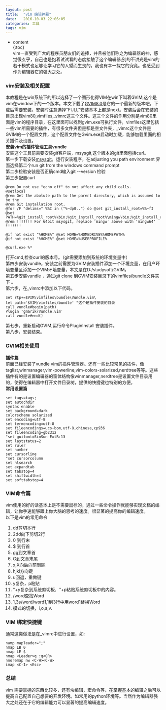 ```yaml
---
layout: post
title:  "vim 编辑神器"
date:   2016-10-03 22:06:05
categories: 工具
tags: vim
---
```

* content  
{:toc}   
vim一直受到广大的程序员朋友们的追捧，并且被他们称之为编辑器的神，感觉很玄乎，自己也是抱着试试看的态度接触了这个编辑器;别的不讲光是vim的若干模式也足够让学习它的人望而生畏的。我也有幸一探它的究竟。也感受到作为编辑器它的强大之处。  




### vim安装及相关配置
  
本教程是在win系统下的所以选择了一个图形化得VIM在win下叫着GVIM,这个是vim在window下的一个版本。本文下载了[GVIM8.0](http://www.vim.org/download.php)是它的一个最新的版本吧。下载后需要安装。安装时注意选择"FULL"安装基本上都是next。安装后会在安装的目录出现vim80,vimfiles,_vimrc这三个文件。这三个文件的作用分别是vim80里面是vim的程序目录，在这里面可以找到gvim.exe可执行文件，vimfiles这里包括一些vim所需要的插件，有很多文件夹但是都是空文件夹，_vimrc这个文件是GVIM的一个配置文件，这个配置文件在Gvim.exe启动时加载，能够加载里面的相关插件及设置。  
**安装vim的插件管理工具vundle**  
安装这个工具前需要安装git客户端，msysgit,这个版本的git里面包括curl。  
第一步下载安装[msysgit](https://git-for-windows.github.io/)，运行安装程序，在adjusting you path environment 界面选择第二个run git from the windows command prompt  
第二步检验安装是否正确cmd输入git --version 检验  
第三步配置curl  
  
    @rem Do not use "echo off" to not affect any child calls.
    @setlocal
    @rem Get the abolute path to the parent directory, which is assumed to be the
    @rem Git installation root.
    @for /F "delims=" %%I in ("%~dp0..") do @set git_install_root=%%~fI
    @set PATH=%git_install_root%\bin;%git_install_root%\mingw\bin;%git_install_root%\mingw64\bin;%PATH%
    @rem !!!!!!! For 64bit msysgit, replace 'mingw' above with 'mingw64' !!!!!!!
 
    @if not exist "%HOME%" @set HOME=%HOMEDRIVE%%HOMEPATH%
    @if not exist "%HOME%" @set HOME=%USERPROFILE%
 
    @curl.exe %*  
  
打开cmd,检查curl的版本号。（git需要添加到系统的环境变量中）  
第四步安装vundle，安装之前需要为GVIM安装插件添加一个环境变量，在用户环境变量区添加一个VIM环境变量，本文是在D:/studysoft/GVIM。  
第五步安装vundle ，通过git clone 到GVIM安装目录下的vimfiles/bundle文件夹下 。  
第六步，在_vimrc中添加以下代码。  
  
    Set rtp+=$VIM\vimfiles\bundle\Vundle.vim\
    let path='$VIM/vimfiles/bundle' "这个是插件安装的目录
    call vundle#begin(path)
    Plugin 'gmarik/Vundle.vim'
    call vundle#end()  
  
第七步，重新启动GVIM,运行命令PluginInstall 安装插件。  
第八步，安装结束。  
  
### GVIM相关使用  
  
**插件篇**  
前面已经安装了vundle vim的插件管理器。还有一些比较常见的插件，像taglist,winmanager,vim-powerline,vim-colors-solarized,nerdtree等等。这些插件有的是设置编辑器的窗体结构像winmanager,nerdtree是设置文件目录用的，使得在编辑器中打开文件目录树，提供的快捷键也特别的方便。  
**常用设置篇**  
  
    set tags=tags;
    set autochdir
    syntax enable
    set background=dark
    colorscheme solarized
    set encoding=utf-8
    set termencoding=utf-8
    set fileencodings=ucs-bom,utf-8,chinese,cp936
    set fileencoding=gb2312
    "set guifont=SimSun-ExtB:13
    set laststatus=2
    set ruler
    set number
    set cursorline
    "set cursorcolumn
    set hlsearch
    set expandtab
    set tabstop=4
    set shiftwidth=4
    set softtabstop=4
  
### VIM命令篇
  
vim使用的好的话基本上是不需要鼠标的，通过一些命令操作就能够实现文档的编辑，让你手速能够跟上你大脑的思考的速度。很显著的提高你的编辑速度。  
以下是vim的常用命令  
1. dd剪切本行
2. 2dd向下剪切2行
3. 0 到行末
4. $ 到行首
5. gg到文章首
6. G到文章末尾
7. x,X向后向前删除
8. hjkl方向键
9. u回退，<c-r>重做键
10. y复杂，p粘贴
11. "+y复杂到系统剪切板，"+p粘贴系统剪切板中的内容。
12. /word查找Word
13. 1,3s/word/word1,1到3行中用word1替换Word
14. 模式的切换，i,o,a,v.  
  
### VIM 绑定快捷键
  
通常这类做法是在_vimrc中进行设置，如:  
  
    namp mapleader=";"
    nmap LB 0
    nmap LE $
    nmap <Leader>q :q<CR>
    nnoremap nw <C-W><C-W>
    imap <C-I> <Esc>
  
### 总结
  
vim 需要掌握的东西比较多，还有块编辑，宏命令等，在掌握基本的编辑之后可以提高自己配置自己想要的开发环境。如常用的python环境等。当然作为编辑器强大之处还在于它的编辑能力可以显著的提高编辑速度。  


